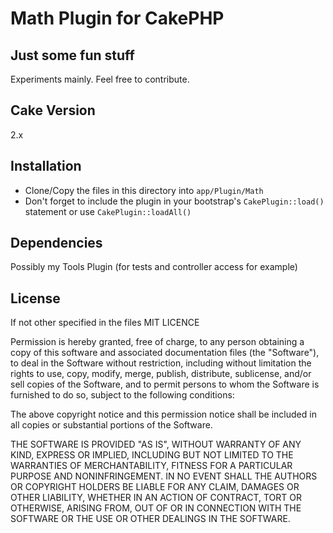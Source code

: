 # Math Plugin for CakePHP #

## Just some fun stuff ##

Experiments mainly. Feel free to contribute.

## Cake Version ##

2.x

## Installation

* Clone/Copy the files in this directory into `app/Plugin/Math`
* Don't forget to include the plugin in your bootstrap's `CakePlugin::load()` statement or use `CakePlugin::loadAll()`

## Dependencies ##

Possibly my Tools Plugin (for tests and controller access for example)

## License ##

If not other specified in the files
MIT LICENCE

Permission is hereby granted, free of charge, to any person obtaining a copy
of this software and associated documentation files (the "Software"), to deal
in the Software without restriction, including without limitation the rights
to use, copy, modify, merge, publish, distribute, sublicense, and/or sell
copies of the Software, and to permit persons to whom the Software is
furnished to do so, subject to the following conditions:

The above copyright notice and this permission notice shall be included in
all copies or substantial portions of the Software.

THE SOFTWARE IS PROVIDED "AS IS", WITHOUT WARRANTY OF ANY KIND, EXPRESS OR
IMPLIED, INCLUDING BUT NOT LIMITED TO THE WARRANTIES OF MERCHANTABILITY,
FITNESS FOR A PARTICULAR PURPOSE AND NONINFRINGEMENT. IN NO EVENT SHALL THE
AUTHORS OR COPYRIGHT HOLDERS BE LIABLE FOR ANY CLAIM, DAMAGES OR OTHER
LIABILITY, WHETHER IN AN ACTION OF CONTRACT, TORT OR OTHERWISE, ARISING FROM,
OUT OF OR IN CONNECTION WITH THE SOFTWARE OR THE USE OR OTHER DEALINGS IN
THE SOFTWARE.